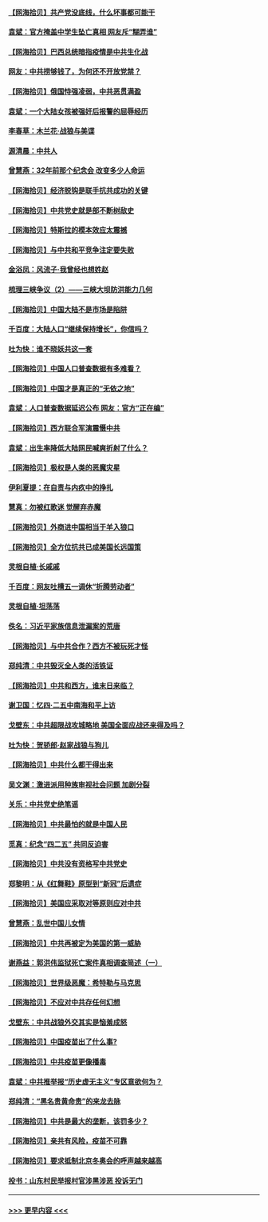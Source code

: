 #### [【网海拾贝】共产党没底线，什么坏事都可能干](../pages/nsc993/n12942090.md?t=05122352) 
#### [袁斌：官方掩盖中学生坠亡真相 网友斥“糊弄谁”](../pages/nsc993/n12942029.md?t=05122352) 
#### [【网海拾贝】巴西总统暗指疫情是中共生化战](../pages/nsc993/n12938999.md?t=05122352) 
#### [网友：中共捞够钱了，为何还不开放党禁？](../pages/nsc993/n12938952.md?t=05122352) 
#### [【网海拾贝】俄国恃强凌弱，中共恶贯满盈](../pages/nsc993/n12936626.md?t=05122352) 
#### [袁斌：一个大陆女孩被强奸后报警的屈辱经历](../pages/nsc993/n12936547.md?t=05122352) 
#### [李春草：木兰花·战狼与美谍](../pages/nsc993/n12935995.md?t=05122352) 
#### [源清晨：中共人](../pages/nsc993/n12935589.md?t=05122352) 
#### [曾慧燕：32年前那个纪念会 改变多少人命运](../pages/nsc993/n12934233.md?t=05122352) 
#### [【网海拾贝】经济脱钩是联手抗共成功的关键](../pages/nsc993/n12934176.md?t=05122352) 
#### [【网海拾贝】中共党史就是部不断树敌史](../pages/nsc993/n12932844.md?t=05122352) 
#### [【网海拾贝】特斯拉的模本效应太震撼](../pages/nsc993/n12925626.md?t=05122352) 
#### [【网海拾贝】与中共和平竞争注定要失败](../pages/nsc993/n12923326.md?t=05122352) 
#### [金浴凤：风流子‧我曾经也想姓赵](../pages/nsc993/n12920911.md?t=05122352) 
#### [梳理三峡争议（2）——三峡大坝防洪能力几何](../pages/nsc993/n12920173.md?t=05122352) 
#### [【网海拾贝】中国大陆不是市场是陷阱](../pages/nsc993/n12920143.md?t=05122352) 
#### [千百度：大陆人口“继续保持增长”，你信吗？](../pages/nsc993/n12918946.md?t=05122352) 
#### [吐为快：谁不晓妖共这一套](../pages/nsc993/n12918941.md?t=05122352) 
#### [【网海拾贝】中国人口普查数据有多难看？](../pages/nsc993/n12917822.md?t=05122352) 
#### [【网海拾贝】中国才是真正的“无依之地”](../pages/nsc993/n12915845.md?t=05122352) 
#### [袁斌：人口普查数据延迟公布 网友：官方“正在编”](../pages/nsc993/n12915748.md?t=05122352) 
#### [【网海拾贝】西方联合军演震慑中共](../pages/nsc993/n12913466.md?t=05122352) 
#### [袁斌：出生率降低大陆网民喊爽折射了什么？](../pages/nsc993/n12913365.md?t=05122352) 
#### [【网海拾贝】极权是人类的恶魔灾星](../pages/nsc993/n12910697.md?t=05122352) 
#### [伊利夏提：在自责与内疚中的挣扎](../pages/nsc993/n12910493.md?t=05122352) 
#### [慧真：勿被红歌迷 觉醒弃赤魔](../pages/nsc993/n12910485.md?t=05122352) 
#### [【网海拾贝】外商进中国相当于羊入狼口](../pages/nsc993/n12908274.md?t=05122352) 
#### [【网海拾贝】全方位抗共已成美国长远国策](../pages/nsc993/n12906878.md?t=05122352) 
#### [灵根自植‧长戚戚](../pages/nsc993/n12905585.md?t=05122352) 
#### [千百度：网友吐槽五一调休“折腾劳动者”](../pages/nsc993/n12905934.md?t=05122352) 
#### [灵根自植‧坦荡荡](../pages/nsc993/n12905562.md?t=05122352) 
#### [佚名：习近平家族信息泄漏案的荒唐](../pages/nsc993/n12904705.md?t=05122352) 
#### [【网海拾贝】与中共合作？西方不被玩死才怪](../pages/nsc993/n12903873.md?t=05122352) 
#### [郑纯清：中共毁灭全人类的活铁证](../pages/nsc993/n12903785.md?t=05122352) 
#### [【网海拾贝】中共和西方，谁末日来临？](../pages/nsc993/n12903482.md?t=05122352) 
#### [谢卫国：忆四‧二五中南海和平上访](../pages/nsc993/n12902192.md?t=05122352) 
#### [戈壁东：中共超限战攻城略地 美国全面应战还来得及吗？](../pages/nsc993/n12902297.md?t=05122352) 
#### [吐为快：贺骄郎‧赵家战狼与狗儿](../pages/nsc993/n12902280.md?t=05122352) 
#### [【网海拾贝】中共什么都干得出来](../pages/nsc993/n12897500.md?t=05122352) 
#### [吴文渊：激进派用种族审视社会问题 加剧分裂](../pages/nsc993/n12893881.md?t=05122352) 
#### [关乐：中共党史绝笔谣](../pages/nsc993/n12897270.md?t=05122352) 
#### [【网海拾贝】中共最怕的就是中国人民](../pages/nsc993/n12894705.md?t=05122352) 
#### [觅真：纪念“四二五” 共同反迫害](../pages/nsc993/n12894553.md?t=05122352) 
#### [【网海拾贝】中共没有资格写中共党史](../pages/nsc993/n12892231.md?t=05122352) 
#### [郑黎明：从《红舞鞋》原型到“新冠”后遗症](../pages/nsc993/n12890469.md?t=05122352) 
#### [【网海拾贝】美国应采取对等原则应对中共](../pages/nsc993/n12889176.md?t=05122352) 
#### [曾慧燕：乱世中国儿女情](../pages/nsc993/n12887931.md?t=05122352) 
#### [【网海拾贝】中共再被定为美国的第一威胁](../pages/nsc993/n12887580.md?t=05122352) 
#### [谢燕益：郭洪伟监狱死亡案件真相调查简述（一）](../pages/nsc993/n12885648.md?t=05122352) 
#### [【网海拾贝】世界级恶魔：希特勒与马克思](../pages/nsc993/n12884062.md?t=05122352) 
#### [【网海拾贝】不应对中共存任何幻想](../pages/nsc993/n12881460.md?t=05122352) 
#### [戈壁东：中共战狼外交其实是恼羞成怒](../pages/nsc993/n12880392.md?t=05122352) 
#### [【网海拾贝】中国疫苗出了什么事?](../pages/nsc993/n12879124.md?t=05122352) 
#### [【网海拾贝】中共疫苗更像播毒](../pages/nsc993/n12876631.md?t=05122352) 
#### [袁斌：中共推举报“历史虚无主义”专区意欲何为？](../pages/nsc993/n12876530.md?t=05122352) 
#### [郑纯清：“黑名贵黄命贵”的来龙去脉](../pages/nsc993/n12875589.md?t=05122352) 
#### [【网海拾贝】中共是最大的垄断，该罚多少？](../pages/nsc993/n12874006.md?t=05122352) 
#### [【网海拾贝】亲共有风险，疫苗不可靠](../pages/nsc993/n12872224.md?t=05122352) 
#### [【网海拾贝】要求抵制北京冬奥会的呼声越来越高](../pages/nsc993/n12868962.md?t=05122352) 
#### [投书：山东村民举报村官涉黑涉恶 投诉无门](../pages/nsc993/n12869726.md?t=05122352) 

----
#### [ >>> 更早内容 <<< ](../indexes/nsc993-earlier.md)
